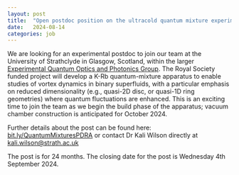 ```yaml
---
layout: post
title:  "Open postdoc position on the ultracold quantum mixture experiment led by Dr. Kali Wilson in Glasgow - deadline 4 September 2024"
date:   2024-08-14
categories: job
---
```


We are looking for an experimental postdoc to join our team at the University of Strathclyde in Glasgow, Scotland, within the larger <a href="https://eqop.phys.strath.ac.uk/"> Experimental Quantum Optics and Photonics Group</a>.  The Royal Society funded project will develop a K-Rb quantum-mixture apparatus to enable studies of vortex dynamics in binary superfluids, with a particular emphasis on reduced dimensionality (e.g., quasi-2D disc, or quasi-1D ring geometries) where quantum fluctuations are enhanced. This is an exciting time to join the team as we begin the build phase of the apparatus; vacuum chamber construction is anticipated for October 2024.   

Further details about the post can be found here: <a href="https://bit.ly/QuantumMixturesPDRA"> bit.ly/QuantumMixturesPDRA</a> or contact Dr Kali Wilson directly at kali.wilson@strath.ac.uk

The post is for 24 months.  The closing date for the post is Wednesday 4th September 2024.
 
 

